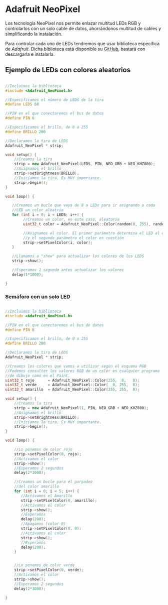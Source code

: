 # Adafruit NeoPixel

Los tecnología NeoPixel nos permite enlazar multitud LEDs RGB y controlarlos con un solo cable de datos, ahorrándonos
multitud de cables y simplificando la instalación.

Para controlar cada uno de LEDs tendremos que usar biblioteca específica de _Adafruit_. Dicha biblioteca está disponible
su [GitHub][1], bastará con descargarla e instalarla.


## Ejemplo de LEDs con colores aleatorios

````c++

//Incluimos la biblioteca
#include <Adafruit_NeoPixel.h>

//Especificamos el número de LEDS de la tira
#define LEDS 60

//PIN en el que conectaremos el bus de datos
#define PIN 6

//Especificamos el brillo, de 0 a 255
#define BRILLO 200

//Declaramos la tira de LEDS
Adafruit_NeoPixel * strip;

void setup() {
    //Creamos la tira
    strip = new Adafruit_NeoPixel(LEDS, PIN, NEO_GRB + NEO_KHZ800);
    //Asignamos el brillo
    strip->setBrightness(BRILLO);
    //Iniciamos la tira. Es MUY importante.
    strip->begin();
}

void loop() {

   //Creamos un bucle que vaya de 0 a LEDs para ir asignando a cada
   //LED un color aleatrio
   for (int i = 0; i < LEDS; i++) {
        //Creamos un color, en este caso, aleatorio
        uint32_t color = Adafruit_NeoPixel::Color(random(0, 255), random(0, 255), random(0, 255));

        //Asignamos el color. El primer parámetro determina el LED al que le asignamos el color
        //y el segundo parámetro el color en cuestión
        strip->setPixelColor(i, color);
   }

   //Llamamos a "show" para actualizar los colores de los LEDS
   strip->show();

   //Esperamos 1 segundo antes actualizar los valores
   delay(1*1000);

}

````

### Semáforo con un solo LED



````c++

//Incluimos la biblioteca
#include <Adafruit_NeoPixel.h>

//PIN en el que conectaremos el bus de datos
#define PIN 6

//Especificamos el brillo, de 0 a 255
#define BRILLO 200

//Declaramos la tira de LEDS
Adafruit_NeoPixel * strip;

//Creamos los colores que vamos a utilizar según el esquema RGB
//Podemos consultar los valores RGB de un color en cualquier programa
//de dibujo como en el Paint.
uint32_t rojo      = Adafruit_NeoPixel::Color(255,  0,   0);
uint32_t verde     = Adafruit_NeoPixel::Color(  0, 255,  0);
uint32_t amarillo  = Adafruit_NeoPixel::Color(255, 255,  0);

void setup() {
    //Creamos la tira
    strip = new Adafruit_NeoPixel(1, PIN, NEO_GRB + NEO_KHZ800);
    //Asignamos el brillo
    strip->setBrightness(BRILLO);
    //Iniciamos la tira. Es MUY importante.
    strip->begin();
}

void loop() {

    //Lo ponemos de color rojo
    strip->setPixelColor(0, rojo);
    //Activamos el color
    strip->show();
    //Esperamos 2 segundos
    delay(2*1000);

    //Creamos un bucle para el parpadeo
    //del color amarillo
    for (int i = 0; i < 5; i++) {
       //Activamos el Amarillo
       strip->setPixelColor(0, amarillo);
       //Activamos el color
       strip->show();
       //Esperamos
       delay(200);
       //Apagamos (color 0)
       strip->setPixelColor(0, 0);
       //Activamos el color
       strip->show();
       //Esperamos
       delay(200);
    }


    //Lo ponemos de color verde
    strip->setPixelColor(0, verde);
    //Activamos el color
    strip->show();
    //Esperamos 2 segundos
    delay(2*1000);

}

````


[1]: https://github.com/adafruit/Adafruit_NeoPixel
